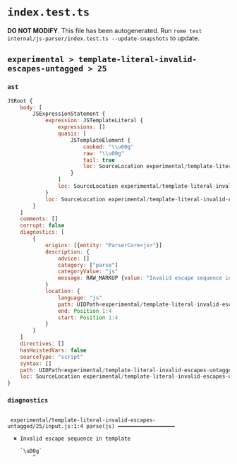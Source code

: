 # `index.test.ts`

**DO NOT MODIFY**. This file has been autogenerated. Run `rome test internal/js-parser/index.test.ts --update-snapshots` to update.

## `experimental > template-literal-invalid-escapes-untagged > 25`

### `ast`

```javascript
JSRoot {
	body: [
		JSExpressionStatement {
			expression: JSTemplateLiteral {
				expressions: []
				quasis: [
					JSTemplateElement {
						cooked: "\\u00g"
						raw: "\\u00g"
						tail: true
						loc: SourceLocation experimental/template-literal-invalid-escapes-untagged/25/input.js 1:1-1:6
					}
				]
				loc: SourceLocation experimental/template-literal-invalid-escapes-untagged/25/input.js 1:0-1:7
			}
			loc: SourceLocation experimental/template-literal-invalid-escapes-untagged/25/input.js 1:0-1:7
		}
	]
	comments: []
	corrupt: false
	diagnostics: [
		{
			origins: [{entity: "ParserCore<js>"}]
			description: {
				advice: []
				category: ["parse"]
				categoryValue: "js"
				message: RAW_MARKUP {value: "Invalid escape sequence in template"}
			}
			location: {
				language: "js"
				path: UIDPath<experimental/template-literal-invalid-escapes-untagged/25/input.js>
				end: Position 1:4
				start: Position 1:4
			}
		}
	]
	directives: []
	hasHoistedVars: false
	sourceType: "script"
	syntax: []
	path: UIDPath<experimental/template-literal-invalid-escapes-untagged/25/input.js>
	loc: SourceLocation experimental/template-literal-invalid-escapes-untagged/25/input.js 1:0-1:7
}
```

### `diagnostics`

```

 experimental/template-literal-invalid-escapes-untagged/25/input.js:1:4 parse(js) ━━━━━━━━━━━━━━━━━━

  ✖ Invalid escape sequence in template

    `\u00g`
        ^


```
